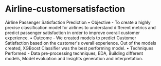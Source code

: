 # Airline-customersatisfaction
Airline Passenger Satisfaction Prediction
•	Objective - To create a highly precise classification model for airlines to understand different metrics and predict passenger satisfaction in order to improve overall customer experience. 
•	Outcome - We created models to predict Customer Satisfaction based on the customer's overall experience. Out of the models created, XGBoost Classifier was the best performing model.
•	Techniques Performed - Data pre-processing techniques, EDA, Building different models, Model evaluation and Insights generation and interpretation.
